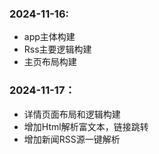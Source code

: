 ### 2024-11-16:
- app主体构建
- Rss主要逻辑构建
- 主页布局构建
### 2024-11-17：
- 详情页面布局和逻辑构建
- 增加Html解析富文本，链接跳转
- 增加新闻RSS源一键解析
